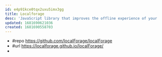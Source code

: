 ```yaml
---
id: e4p91kce0tqx2uxu5imx3gg
title: Localforage
desc: 'JavaScript library that improves the offline experience of your web app by using an asynchronous data store with a simple, localStorage-like API.'
updated: 1681690621036
created: 1681690558703
---
```


- #repo https://github.com/localForage/localForage
- #url https://localforage.github.io/localForage/
- 